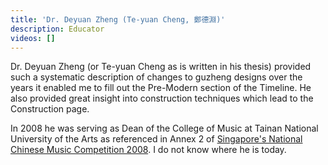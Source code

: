 ```yaml
---
title: 'Dr. Deyuan Zheng (Te-yuan Cheng, 鄭德淵)'
description: Educator
videos: []
---
```

Dr. Deyuan Zheng (or Te-yuan Cheng as is written in his thesis) provided such a systematic description of changes to guzheng designs over the years it enabled me to fill out the Pre-Modern section of the Timeline. He also provided great insight into construction techniques which lead to the Construction page.

In 2008 he was serving as Dean of the College of Music at Tainan National University of the Arts as referenced in Annex 2 of [Singapore's National Chinese Music Competition 2008](https://www.nac.gov.sg/dam/jcr:1ac4f44e-51c7-47ea-bea0-1e52106bdc17). I do not know where he is today.
